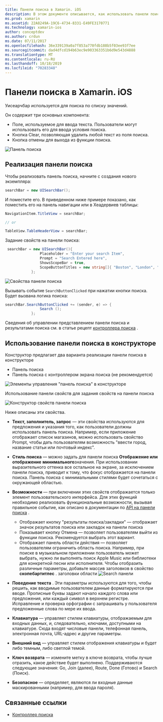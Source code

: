 ```yaml
---
title: Панели поиска в Xamarin. iOS
description: В этом документе описывается, как использовать панели поиска в Xamarin. iOS. В нем обсуждается создание панели поиска программным способом и в раскадровке.
ms.prod: xamarin
ms.assetid: 22A8249A-19C6-4734-8331-E49FE3170771
ms.technology: xamarin-ios
author: conceptdev
ms.author: crdun
ms.date: 07/11/2017
ms.openlocfilehash: 36e339139a0a7f853a770fdb188b5f03ee93f7ee
ms.sourcegitcommit: dad4dfcd194b63ec9e903363351b6d9e543d4888
ms.translationtype: MT
ms.contentlocale: ru-RU
ms.lasthandoff: 10/18/2019
ms.locfileid: "70283348"
---
```

# <a name="search-bars-in-xamarinios"></a>Панели поиска в Xamarin. iOS

Уисеарчбар используется для поиска по списку значений.

Он содержит три основных компонента:

- Поле, используемое для ввода текста. Пользователи могут использовать его для ввода условия поиска.
- Кнопка Clear, позволяющая удалить любой текст из поля поиска.
- Кнопка отмены для выхода из функции поиска.

![Панель поиска](searchbar-images/image1.png)

## <a name="implementing-the-search-bar"></a>Реализация панели поиска

Чтобы реализовать панель поиска, начните с создания нового экземпляра:

```csharp
searchBar = new UISearchBar();
```

И поместите его. В приведенном ниже примере показано, как поместить его на панель навигации или в Хеадервиев таблицы:

```csharp
NavigationItem.TitleView = searchBar;

// or

TableView.TableHeaderView = searchBar;
```

Задание свойств на панели поиска:

```csharp
 searchBar = new UISearchBar(){
                Placeholder = "Enter your search Item",
                Prompt = "Search Entered here",
                ShowsScopeBar = true,
                ScopeButtonTitles = new string[]{ "Boston", "London", "SF" },
            };
```

![Свойства панели поиска](searchbar-images/image6.png)

Вызывать событие `SearchButtonClicked` при нажатии кнопки поиска. Будет вызвана логика поиска:

```csharp
searchBar.SearchButtonClicked += (sender, e) => {
                Search ();
            };
```

Сведения об управлении представлением панели поиска и результатами поиска см. в статье рецепт [контроллера поиска](https://github.com/xamarin/recipes/tree/master/Recipes/ios/content_controls/search-controller) .

## <a name="using-the-search-bar-in-the-designer"></a>Использование панели поиска в конструкторе

Конструктор предлагает два варианта реализации панели поиска в конструкторе

- Панель поиска
- Панель поиска с контроллером экрана поиска (не рекомендуется)

![Элементы управления "панель поиска" в конструкторе](searchbar-images/image2.png)

Использование панели свойств для задания свойств на панели поиска

![Конструктор свойств панели поиска](searchbar-images/image3.png)

Ниже описаны эти свойства.

- **Текст, заполнитель, запрос** — эти свойства используются для предложения и указания того, как пользователи должны использовать панель поиска. Например, если приложение отображает список магазинов, можно использовать свойство Prompt, чтобы дать пользователям возможность "ввести город, название статьи или почтовый индекс".
- **Стиль поиска** — можно задать для панели поиска **Отображение или отображение** **минимального**значения. При использовании выразительного оттенка все остальное на экране, за исключением панели поиска, приводит к тому, что фокус отображается на панели поиска. Панель поиска с минимальными стилями будет сочетаться с окружающей областью.
- **Возможности** — при включении этих свойств отображается только элемент пользовательского интерфейса. Для этих функций необходимо реализовать функциональные возможности, вызывая правильное событие, как описано в документации по [API на панели поиска](xref:UIKit.UISearchBar) .
  - Отображает кнопку "результаты поиска/закладки" — отображает значок результатов поиска или закладок на панели поиска
  - Показывает кнопку Отмена — позволяет пользователям выйти из функции поиска. Рекомендуется выбрать этот вариант.
  - Отображает панель области действия — позволяет пользователям ограничить область поиска. Например, при поиске в музыкальном приложении пользователь может выбрать, нужно ли выполнять поиск Apple Music или библиотеки для конкретной песни или исполнителя. Чтобы отобразить различные параметры, добавьте массив заголовков в свойство **скопебартитлес** .
  заголовки области ![Search панели ](searchbar-images/image4.png)

- **Поведение текста** . Эти параметры используются для того, чтобы решить, как вводимые пользователем данные форматируются при вводе. Прописные буквы задают начало каждого слова или предложения, или каждый символ в верхнем регистре. Исправление и проверка орфографии с запрашивать у пользователя предложенные слова по мере их ввода.
- **Клавиатура** — управляет стилем клавиатуры, отображаемым для входных данных, и, следовательно, ключами, доступными на клавиатуре. Сюда входят числовые панели, телефонная панель, электронная почта, URL-адрес и другие параметры.
- **Внешний вид** — управляет стилем отображения клавиатуры и будет либо темным, либо светлой темой.
- **Ключ возврата** — измените метку в ключе возврата, чтобы лучше отразить, какое действие будет выполнено. Поддерживаются следующие значения: Go, Join (далее), Route, Done (Готово) и Search (Поиск).
- **Безопасное** — определяет, являются ли входные данные маскированными (например, для ввода пароля).

## <a name="related-links"></a>Связанные ссылки

- [Контроллер поиска](https://github.com/xamarin/recipes/tree/master/Recipes/ios/content_controls/search-controller)
